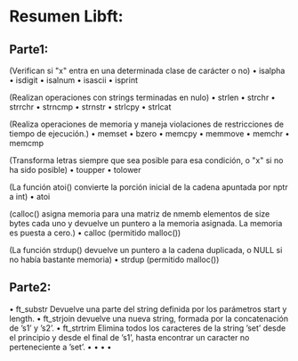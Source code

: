 # Resumen Libft:
## Parte1:

(Verifican si "x" entra en una determinada clase de carácter o no)
• isalpha
• isdigit
• isalnum
• isascii
• isprint

(Realizan operaciones con strings terminadas en nulo)
• strlen
• strchr
• strrchr
• strncmp
• strnstr
• strlcpy
• strlcat

(Realiza operaciones de memoria y maneja violaciones de restricciones de tiempo de ejecución.)
• memset
• bzero
• memcpy
• memmove
• memchr
• memcmp

(Transforma letras siempre que sea posible para esa condición, o "x" si no ha sido posible)
• toupper
• tolower

(La función atoi() convierte la porción inicial de la cadena apuntada por nptr a int)
• atoi

(calloc() asigna memoria para una matriz de nmemb elementos de size bytes cada uno y devuelve un puntero a la memoria asignada. La memoria es puesta a cero.)
• calloc (permitido malloc())

(La función strdup() devuelve un puntero a la cadena duplicada, o NULL si no había bastante memoria)
• strdup (permitido malloc())

## Parte2:
• ft_substr 
    Devuelve una parte del string definida por los parámetros start y length.
• ft_strjoin
    devuelve una nueva string, formada por la concatenación de ’s1’ y ’s2’.
• ft_strtrim
    Elimina todos los caracteres de la string ’set’ desde el principio y desde el final de ’s1’, hasta encontrar un caracter no perteneciente a ’set’.
• 
• 
• 
• 
